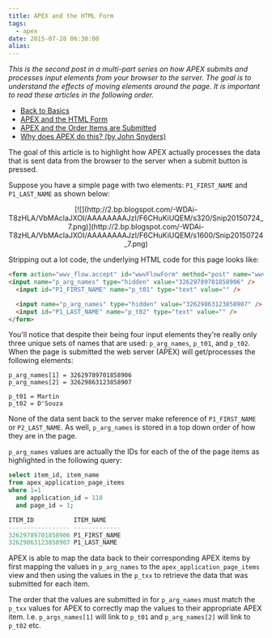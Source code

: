```yaml
---
title: APEX and the HTML Form
tags:
  - apex
date: 2015-07-28 06:30:00
alias:
---
```


_This is the second post in a multi-part series on how APEX submits and processes input elements from your browser to the server. The goal is to understand the effects of moving elements around the page. It is important to read these articles in the following order._

* [Back to Basics](http://www.talkapex.com/2015/07/back-to-basics-html-form.html)
* [APEX and the HTML Form](http://www.talkapex.com/2015/07/apex-and-html-form.html)
* [APEX and the Order Items are Submitted](http://www.talkapex.com/2015/07/apex-and-order-items-are-submitted.html)
* [Why does APEX do this? (by John Snyders)](http://hardlikesoftware.com/weblog/2015/07/30/apex-item-submission/)

The goal of this article is to highlight how APEX actually processes the data that is sent data from the browser to the server when a submit button is pressed.

Suppose you have a simple page with two elements: `P1_FIRST_NAME` and `P1_LAST_NAME` as shown below:

<div class="separator" style="clear: both; text-align: center;">[![](http://2.bp.blogspot.com/-WDAi-T8zHLA/VbMAclaJXOI/AAAAAAAAJzI/F6CHuKiUQEM/s320/Snip20150724_7.png)](http://2.bp.blogspot.com/-WDAi-T8zHLA/VbMAclaJXOI/AAAAAAAAJzI/F6CHuKiUQEM/s1600/Snip20150724_7.png)</div>

Stripping out a lot code, the underlying HTML code for this page looks like:
```html
<form action="wwv_flow.accept" id="wwvFlowForm" method="post" name="wwv_flow">
<input name="p_arg_names" type="hidden" value="32629789701858906" />
  <input id="P1_FIRST_NAME" name="p_t01" type="text" value="" />

  <input name="p_arg_names" type="hidden" value="32629863123858907" />
  <input id="P1_LAST_NAME" name="p_t02" type="text" value="" />
</form>
```

You'll notice that despite their being four input elements they're really only three unique sets of names that are used: `p_arg_names`, `p_t01`, and `p_t02`.  When the page is submitted the web server (APEX) will get/processes the following elements:

```
p_arg_names[1] = 32629789701858906
p_arg_names[2] = 32629863123858907

p_t01 = Martin
p_t02 = D'Souza
```

None of the data sent back to the server make reference of `P1_FIRST_NAME` or `P2_LAST_NAME`. As well, `p_arg_names` is stored in a top down order of how they are in the page.

`p_arg_names` values are actually the IDs for each of the of the page items as highlighted in the following query:

```sql
select item_id, item_name
from apex_application_page_items
where 1=1
  and application_id = 118
  and page_id = 1;

ITEM_ID           ITEM_NAME
----------------- -------------
32629789701858906 P1_FIRST_NAME
32629863123858907 P1_LAST_NAME
```

APEX is able to map the data back to their corresponding APEX items by first mapping the values in `p_arg_names` to the `apex_application_page_items` view and then using the values in the `p_txx` to retrieve the data that was submitted for each item.

The order that the values are submitted in for `p_arg_names` must match the `p_txx` values for APEX to correctly map the values to their appropriate APEX item. I.e. `p_args_names[1]` will link to `p_t01` and `p_arg_names[2]` will link to `p_t02` etc.
